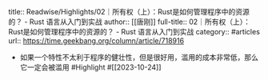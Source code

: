 title:: Readwise/Highlights/02｜所有权（上）：Rust是如何管理程序中的资源的？ - Rust 语言从入门到实战
author:: [[唐刚]]
full-title:: 02｜所有权（上）：Rust是如何管理程序中的资源的？ - Rust 语言从入门到实战
category:: #articles
url:: https://time.geekbang.org/column/article/718916

- 如果一个特性不太利于程序的健壮性，但是很好用，滥用的成本非常低，那么它一定会被滥用 #Highlight #[[2023-10-24]]